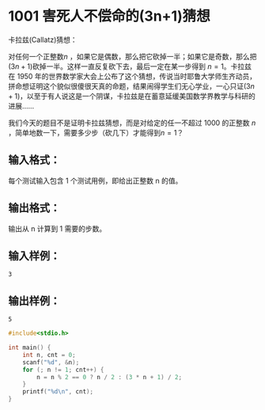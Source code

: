 # 1001 害死人不偿命的(3n+1)猜想

卡拉兹(Callatz)猜想：

对任何一个正整数$n$ ，如果它是偶数，那么把它砍掉一半；如果它是奇数，那么把$(3n+1)$砍掉一半。这样一直反复砍下去，最后一定在某一步得到 $n=1$。卡拉兹在 1950 年的世界数学家大会上公布了这个猜想，传说当时耶鲁大学师生齐动员，拼命想证明这个貌似很傻很天真的命题，结果闹得学生们无心学业，一心只证$(3n+1)$，以至于有人说这是一个阴谋，卡拉兹是在蓄意延缓美国数学界教学与科研的进展……

我们今天的题目不是证明卡拉兹猜想，而是对给定的任一不超过 1000 的正整数 $n$ ，简单地数一下，需要多少步（砍几下）才能得到$n=1$？

## 输入格式：
每个测试输入包含 1 个测试用例，即给出正整数 n 的值。

## 输出格式：
输出从 n 计算到 1 需要的步数。

## 输入样例：
```
3
```

## 输出样例：
```
5
```

```c
#include<stdio.h>

int main() {
    int n, cnt = 0;
    scanf("%d", &n);
    for (; n != 1; cnt++) {
        n = n % 2 == 0 ? n / 2 : (3 * n + 1) / 2;
    }
    printf("%d\n", cnt);
}
```